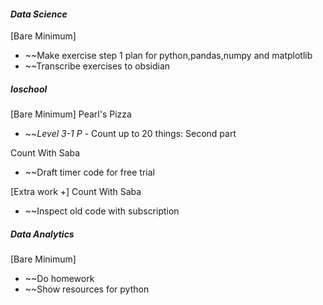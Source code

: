 
#### *Data Science*
[Bare Minimum]
* ~~Make exercise step 1 plan for python,pandas,numpy and matplotlib
* ~~Transcribe exercises to obsidian
##### *Ioschool*
[Bare Minimum]
Pearl's Pizza
- ~~*Level 3-1 P* - Count up to 20 things: Second part

Count With Saba
* ~~Draft timer code for free trial


[Extra work +]
Count With Saba
* ~~Inspect old code with subscription

##### *Data Analytics*
[Bare Minimum]
* ~~Do homework
* ~~Show resources for python

